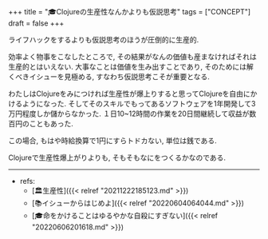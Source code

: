 +++
title = "🎓Clojureの生産性なんかよりも仮説思考"
tags = ["CONCEPT"]
draft = false
+++

ライフハックをするよりも仮説思考のほうが圧倒的に生産的.

効率よく物事をこなしたところで, その結果がなんの価値も産まなければそれは生産的とはいえない. 大事なことは価値を生み出すことであり, そのためには解くべきイシューを見極める, すなわち仮説思考こそが重要となる.

わたしはClojureをみにつければ生産性が爆上りすると思ってClojureを自由にかけるようになった. そしてそのスキルでもってあるソフトウェアを1年開発して3万円程度しか儲からなかった. １日10~12時間の作業を20日間継続して収益が数百円のこともあった.

この場合, もはや時給換算で1円にすらトドカない, 単位は銭である.

Clojureで生産性爆上がりよりも, そもそもなにをつくるかなのである.

---

-   refs:
    -   [🏛生産性]({{< relref "20211222185123.md" >}})
    -   [📚イシューからはじめよ]({{< relref "20220604064044.md" >}})
    -   [🎓命をかけることはゆるやかな自殺にすぎない]({{< relref "20220606201618.md" >}})
